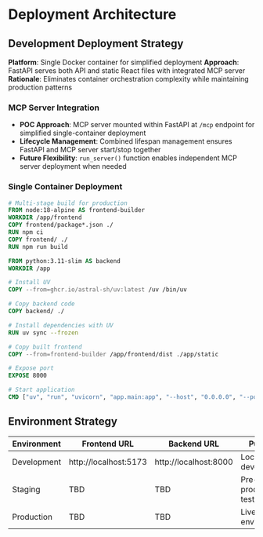 # Deployment Architecture

## Development Deployment Strategy

**Platform**: Single Docker container for simplified deployment
**Approach**: FastAPI serves both API and static React files with integrated MCP server
**Rationale**: Eliminates container orchestration complexity while maintaining production patterns

### MCP Server Integration
- **POC Approach**: MCP server mounted within FastAPI at `/mcp` endpoint for simplified single-container deployment
- **Lifecycle Management**: Combined lifespan management ensures FastAPI and MCP server start/stop together  
- **Future Flexibility**: `run_server()` function enables independent MCP server deployment when needed

### Single Container Deployment

```dockerfile
# Multi-stage build for production
FROM node:18-alpine AS frontend-builder
WORKDIR /app/frontend
COPY frontend/package*.json ./
RUN npm ci
COPY frontend/ ./
RUN npm run build

FROM python:3.11-slim AS backend
WORKDIR /app

# Install UV
COPY --from=ghcr.io/astral-sh/uv:latest /uv /bin/uv

# Copy backend code
COPY backend/ ./

# Install dependencies with UV
RUN uv sync --frozen

# Copy built frontend
COPY --from=frontend-builder /app/frontend/dist ./app/static

# Expose port
EXPOSE 8000

# Start application
CMD ["uv", "run", "uvicorn", "app.main:app", "--host", "0.0.0.0", "--port", "8000"]
```

## Environment Strategy

| Environment | Frontend URL | Backend URL | Purpose |
|-------------|--------------|-------------|---------|
| Development | http://localhost:5173 | http://localhost:8000 | Local development |
| Staging | TBD | TBD | Pre-production testing |
| Production | TBD | TBD | Live POC environment |